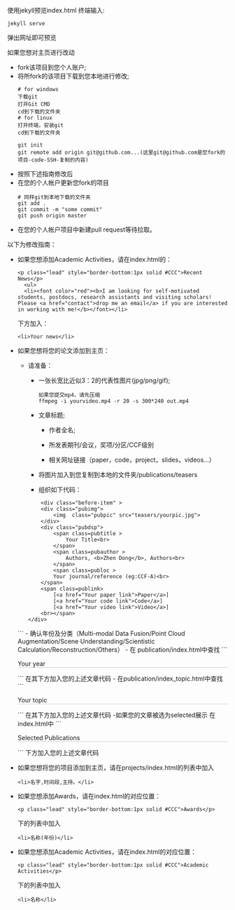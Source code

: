 使用jekyll预览index.html
终端输入:
  ```
  jekyll serve
  ```
弹出网址即可预览

如果您想对主页进行改动
- fork该项目到您个人账户;
- 将所fork的该项目下载到您本地进行修改;
  ```
  # for windows
  下载git
  打开Git CMD
  cd到下载的文件夹
  # for linux
  打开终端，安装git
  cd到下载的文件夹

  git init
  git remote add origin git@github.com...(这里git@github.com是您fork的项目-code-SSH-复制的内容)
  ```
- 按照下述指南修改后
- 在您的个人帐户更新您fork的项目
  ```
  # 同样git到本地下载的文件夹
  git add .
  git commit -m "some commit"
  git push origin master
  ```
- 在您的个人帐户项目中新建pull request等待拉取。

以下为修改指南：
- 如果您想添加Academic Activities，请在index.html的：
  ```
  <p class="lead" style="border-bottom:1px solid #CCC">Recent News</p>
	<ul>
	<li><font color="red"><b>I am looking for self-motivated students, postdocs, research assistants and visiting scholars! Please <a href="contact">drop me an email</a> if you are interested in working with me!</b></font></li>
  ```
  下方加入：
  ```
  <li>Your news</li>
  ```

- 如果您想将您的论文添加到主页：
  - 请准备：
    - 一张长宽比近似3：2的代表性图片(jpg/png/gif);
    
      ```
      如果您提交mp4，请先压缩
      ffmpeg -i yourvideo.mp4 -r 20 -s 300*240 out.mp4
      ```
    
    - 文章标题;
    
	  - 作者全名;
	  
	  - 所发表期刊/会议，奖项/分区/CCF级别
	  
	  - 相关网址链接（paper，code，project，slides，videos...）
	- 将图片加入到您复制到本地的文件夹/publications/teasers
	- 组织如下代码：
	```
		<div class="before-item" >
		<div class="pubimg">
			<img  class="pubpic" src="teasers/yourpic.jpg">
		</div>
		<div class="pubdsp">
			<span class=pubtitle > 
				Your Title<br>
			</span>
			<span class=pubauthor > 
				Authors, <b>Zhen Dong</b>, Authors<br>
			</span>
			<span class=publoc > 
  			Your journal/reference (eg:CCF-A)<br>
  		</span>
  		<span class=publink>
  			[<a href="Your paper link">Paper</a>]
  			[<a href="Your code link">Code</a>]
  			[<a href="Your video link">Video</a>]
  		<br></span>
  	</div>
  </div>
  ```
  - 确认年份及分类（Multi-modal Data Fusion/Point Cloud Augmentation/Scene Understanding/Scientistic Calculation/Reconstruction/Others）
  - 在 publication/index.html中查找
    ```
    <p class="lead" style="border-bottom:1px solid #CCC">Your year</p>
    ```
    在其下方加入您的上述文章代码
  - 在publication/index_topic.html中查找
    ```
  <p class="lead" style="border-bottom:1px solid #CCC">Your topic</p>
    ```
    在其下方加入您的上述文章代码
  -如果您的文章被选为selected展示
    在index.html中
    ```
    <p class="lead" style="border-bottom:1px solid #CCC">Selected Publications</p>
    ```
    下方加入您的上述文章代码
  
- 如果您想将您的项目添加到主页，请在projects/index.html的列表中加入
  ```
  <li>名字,时间段,主持。</li>
  ```

- 如果您想添加Awards，请在index.html的对应位置：
  ```
  <p class="lead" style="border-bottom:1px solid #CCC">Awards</p>
  ```
  下的列表中加入
  ```
  <li>名称(年份)</li>
  ```

- 如果您想添加Academic Activities，请在index.html的对应位置：
  ```
  <p class="lead" style="border-bottom:1px solid #CCC">Academic Activities</p>
  ```
  下的列表中加入
  ```
  <li>名称</li>
  ```